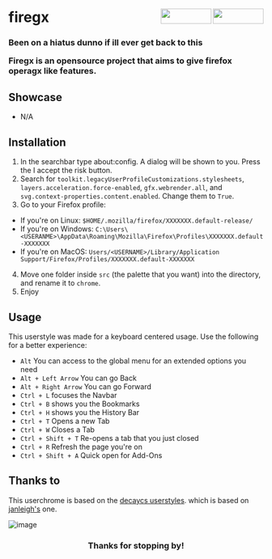 <h1 align="left">firegx


<img src="https://img.shields.io/github/watchers/d-solis/firegx?color=%238AB4F8&labelColor=101012&label=watchers&style=for-the-badge" width=100 height=30 align="right" />
<img src="https://img.shields.io/github/stars/d-solis/firegx?color=%238AB4F8&labelColor=101012&label=stars&style=for-the-badge" width=100 height=30 align="right" />

</h1> 

<h3>
Been on a hiatus dunno if ill ever get back to this

Firegx is an opensource project that aims to give firefox operagx like features.
</h3>

## Showcase

 - N/A


## Installation

1. In the searchbar type about:config. A dialog will be shown to you. Press the I accept the risk button.
2. Search for `toolkit.legacyUserProfileCustomizations.stylesheets`, `layers.acceleration.force-enabled`, `gfx.webrender.all`, and `svg.context-properties.content.enabled`. Change them to `True`.
3. Go to your Firefox profile:
  - If you're on Linux: `$HOME/.mozilla/firefox/XXXXXXX.default-release/`
  - If you're on Windows: `C:\Users\<USERANME>\AppData\Roaming\Mozilla\Firefox\Profiles\XXXXXXX.default-XXXXXXX`
  - If you're on MacOS: `Users/<USERNAME>/Library/Application Support/Firefox/Profiles/XXXXXXX.default-XXXXXXX`
4. Move one folder inside `src` (the palette that you want) into the directory, and rename it to `chrome`.
5. Enjoy

## Usage

This userstyle was made for a keyboard centered usage. Use the following for a better experience:

- `Alt` You can access to the global menu for an extended options you need
- `Alt + Left Arrow` You can go Back
- `Alt + Right Arrow` You can go Forward
- `Ctrl + L` focuses the Navbar
- `Ctrl + B` shows you the Bookmarks 
- `Ctrl + H` shows you the History Bar
- `Ctrl + T` Opens a new Tab
- `Ctrl + W` Closes a Tab
- `Ctrl + Shift + T` Re-opens a tab that you just closed
- `Ctrl + R` Refresh the page you're on
- `Ctrl + Shift + A` Quick open for Add-Ons
  
## Thanks to

This userchrome is based on the [decaycs userstyles](https://github.com/decaycs/firefox-userchrome).
which is based on [janleigh's](https://github.com/janleigh) one.

![image](https://raw.githubusercontent.com/d-solis/dotfiles/main/assets/cat.svg)
<h3 align="center">
Thanks for stopping by!
</h3>
